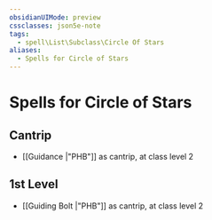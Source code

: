 ```yaml
---
obsidianUIMode: preview
cssclasses: json5e-note
tags:
  - spell\List\Subclass\Circle Of Stars
aliases:
  - Spells for Circle of Stars
---
```

# Spells for Circle of Stars

## Cantrip

- [[Guidance \|"PHB"]] as cantrip, at class level 2

## 1st Level

- [[Guiding Bolt \|"PHB"]] as cantrip, at class level 2
